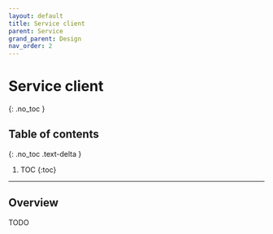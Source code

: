 ```yaml
---
layout: default
title: Service client
parent: Service
grand_parent: Design
nav_order: 2
---
```


# Service client
{: .no_toc }


## Table of contents
{: .no_toc .text-delta }

1. TOC
{:toc}

---

## Overview

TODO